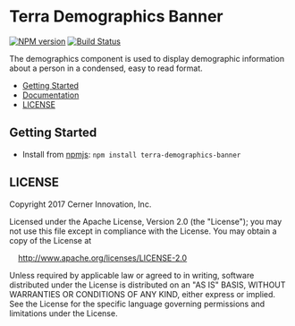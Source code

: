 # Terra Demographics Banner


[![NPM version](http://img.shields.io/npm/v/terra-demographics-banner.svg)](https://www.npmjs.org/package/terra-demographics-banner)
[![Build Status](https://travis-ci.org/cerner/terra-ui.svg?branch=master)](https://travis-ci.org/cerner/terra-ui)

The demographics component is used to display demographic information about a person in a condensed, easy to read format.

- [Getting Started](#getting-started)
- [Documentation](https://github.com/cerner/terra-ui/tree/master/packages/terra-demographics-banner/docs)
- [LICENSE](#license)

## Getting Started

- Install from [npmjs](https://www.npmjs.com): `npm install terra-demographics-banner`

## LICENSE

Copyright 2017 Cerner Innovation, Inc.

Licensed under the Apache License, Version 2.0 (the "License"); you may not use this file except in compliance with the License. You may obtain a copy of the License at

&nbsp;&nbsp;&nbsp;&nbsp;http://www.apache.org/licenses/LICENSE-2.0

Unless required by applicable law or agreed to in writing, software distributed under the License is distributed on an "AS IS" BASIS, WITHOUT WARRANTIES OR CONDITIONS OF ANY KIND, either express or implied. See the License for the specific language governing permissions and limitations under the License.
